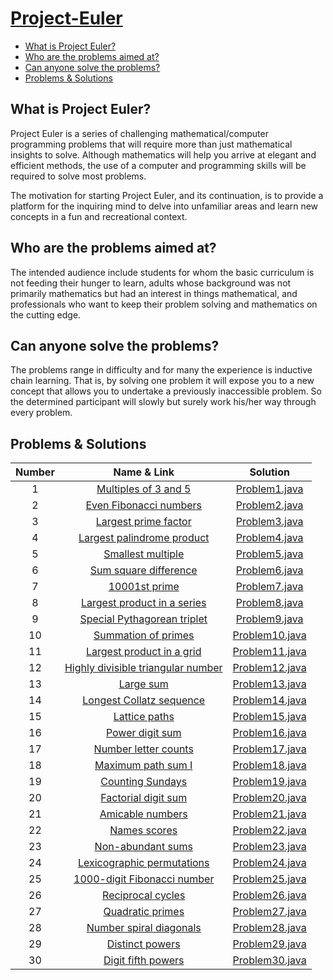 <!-- omit in toc -->
# [Project-Euler](https://projecteuler.net/)

- [What is Project Euler?](#what-is-project-euler)
- [Who are the problems aimed at?](#who-are-the-problems-aimed-at)
- [Can anyone solve the problems?](#can-anyone-solve-the-problems)
- [Problems & Solutions](#problems--solutions)

## What is Project Euler?

Project Euler is a series of challenging mathematical/computer programming problems that will require more than just mathematical insights to solve. Although mathematics will help you arrive at elegant and efficient methods, the use of a computer and programming skills will be required to solve most problems.

The motivation for starting Project Euler, and its continuation, is to provide a platform for the inquiring mind to delve into unfamiliar areas and learn new concepts in a fun and recreational context.

## Who are the problems aimed at?

The intended audience include students for whom the basic curriculum is not feeding their hunger to learn, adults whose background was not primarily mathematics but had an interest in things mathematical, and professionals who want to keep their problem solving and mathematics on the cutting edge.

## Can anyone solve the problems?

The problems range in difficulty and for many the experience is inductive chain learning. That is, by solving one problem it will expose you to a new concept that allows you to undertake a previously inaccessible problem. So the determined participant will slowly but surely work his/her way through every problem.


## Problems & Solutions

|Number|Name & Link|Solution|
|:------------:|:---------:|:------:|
|1|[Multiples of 3 and 5](https://projecteuler.net/problem=1)|[Problem1.java](./Java/src/main/java/projecteuler/problem/Problem1.java)|
|2|[Even Fibonacci numbers](https://projecteuler.net/problem=2)|[Problem2.java](./Java/src/main/java/projecteuler/problem/Problem2.java)|
|3|[Largest prime factor](https://projecteuler.net/problem=3)|[Problem3.java](./Java/src/main/java/projecteuler/problem/Problem3.java)|
|4|[Largest palindrome product](https://projecteuler.net/problem=4)|[Problem4.java](./Java/src/main/java/projecteuler/problem/Problem4.java)|
|5|[Smallest multiple](https://projecteuler.net/problem=5)|[Problem5.java](./Java/src/main/java/projecteuler/problem/Problem5.java)|
|6|[Sum square difference](https://projecteuler.net/problem=6)|[Problem6.java](./Java/src/main/java/projecteuler/problem/Problem6.java)|
|7|[10001st prime](https://projecteuler.net/problem=7)|[Problem7.java](./Java/src/main/java/projecteuler/problem/Problem7.java)|
|8|[Largest product in a series](https://projecteuler.net/problem=8)|[Problem8.java](./Java/src/main/java/projecteuler/problem/Problem8.java)|
|9|[Special Pythagorean triplet](https://projecteuler.net/problem=9)|[Problem9.java](./Java/src/main/java/projecteuler/problem/Problem9.java)|
|10|[Summation of primes](https://projecteuler.net/problem=10)|[Problem10.java](./Java/src/main/java/projecteuler/problem/Problem10.java)|
|11|[Largest product in a grid](https://projecteuler.net/problem=11)|[Problem11.java](./Java/src/main/java/projecteuler/problem/Problem11.java)|
|12|[Highly divisible triangular number](https://projecteuler.net/problem=12)|[Problem12.java](./Java/src/main/java/projecteuler/problem/Problem12.java)|
|13|[Large sum](https://projecteuler.net/problem=13)|[Problem13.java](./Java/src/main/java/projecteuler/problem/Problem13.java)|
|14|[Longest Collatz sequence](https://projecteuler.net/problem=14)|[Problem14.java](./Java/src/main/java/projecteuler/problem/Problem14.java)|
|15|[Lattice paths](https://projecteuler.net/problem=15)|[Problem15.java](./Java/src/main/java/projecteuler/problem/Problem15.java)|
|16|[Power digit sum](https://projecteuler.net/problem=16)|[Problem16.java](./Java/src/main/java/projecteuler/problem/Problem16.java)|
|17|[Number letter counts](https://projecteuler.net/problem=17)|[Problem17.java](./Java/src/main/java/projecteuler/problem/Problem17.java)|
|18|[Maximum path sum I](https://projecteuler.net/problem=18)|[Problem18.java](./Java/src/main/java/projecteuler/problem/Problem18.java)|
|19|[Counting Sundays](https://projecteuler.net/problem=19)|[Problem19.java](./Java/src/main/java/projecteuler/problem/Problem19.java)|
|20|[Factorial digit sum](https://projecteuler.net/problem=20)|[Problem20.java](./Java/src/main/java/projecteuler/problem/Problem20.java)|
|21|[Amicable numbers](https://projecteuler.net/problem=21)|[Problem21.java](./Java/src/main/java/projecteuler/problem/Problem21.java)|
|22|[Names scores](https://projecteuler.net/problem=22)|[Problem22.java](./Java/src/main/java/projecteuler/problem/Problem22.java)|
|23|[Non-abundant sums](https://projecteuler.net/problem=23)|[Problem23.java](./Java/src/main/java/projecteuler/problem/Problem23.java)|
|24|[Lexicographic permutations](https://projecteuler.net/problem=24)|[Problem24.java](./Java/src/main/java/projecteuler/problem/Problem24.java)|
|25|[1000-digit Fibonacci number](https://projecteuler.net/problem=25)|[Problem25.java](./Java/src/main/java/projecteuler/problem/Problem25.java)|
|26|[Reciprocal cycles](https://projecteuler.net/problem=26)|[Problem26.java](./Java/src/main/java/projecteuler/problem/Problem26.java)|
|27|[Quadratic primes](https://projecteuler.net/problem=27)|[Problem27.java](./Java/src/main/java/projecteuler/problem/Problem27.java)|
|28|[Number spiral diagonals](https://projecteuler.net/problem=28)|[Problem28.java](./Java/src/main/java/projecteuler/problem/Problem28.java)|
|29|[Distinct powers](https://projecteuler.net/problem=29)|[Problem29.java](./Java/src/main/java/projecteuler/problem/Problem29.java)|
|30|[Digit fifth powers](https://projecteuler.net/problem=30)|[Problem30.java](./Java/src/main/java/projecteuler/problem/Problem30.java)|
